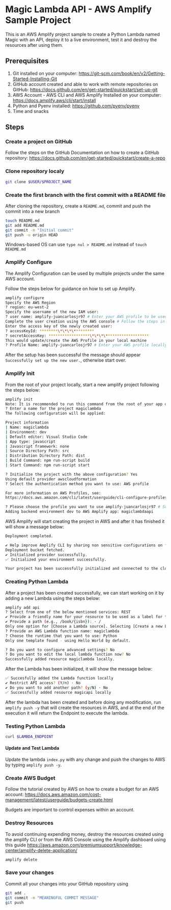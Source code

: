 # Magic Lambda API - AWS Amplify Sample Project

This is an AWS Amplify project sample to create a Python Lambda named Magic with an API, deploy it to a live environment, test it and destroy the resources after using them.

## Prerequisites

1. Git installed on your computer: https://git-scm.com/book/en/v2/Getting-Started-Installing-Git
2. GitHub account created and able to work with remote repositories on GitHub: https://docs.github.com/en/get-started/quickstart/set-up-git
3. AWS Account - AWS CLI and AWS Amplify Installed on your computer: https://docs.amplify.aws/cli/start/install
4. Python and Pyenv installed: https://github.com/pyenv/pyenv
5. Time and snacks

## Steps

### Create a project on GitHub

Follow the steps on the GitHub Documentation on how to create a GitHub repository: https://docs.github.com/en/get-started/quickstart/create-a-repo

### Clone repository localy

```bash
git clone $USER/$PROJECT_NAME
```

### Create the first branch with the first commit with a README file

After cloning the repository, create a `README.md`, commit and push the commit into a new branch

```bash
touch README.md
git add README.md
git commit -m "Initial commit"
git push -u origin HEAD
```

Windows-based OS can use `type nul > README.md` instead of `touch README.md`

### Amplify Configure

The Amplify Configuration can be used by multiple projects under the same AWS account.

Follow the steps below for guidance on how to set up Amplify.

```bash
amplify configure
Specify the AWS Region
? region: eu-west-2
Specify the username of the new IAM user:
? user name: amplify-juancarlosjr97 # Enter your AWS profile to be used by Amplify Select your name
Complete the user creation using the AWS console # Follow the steps in the AWS console
Enter the access key of the newly created user:
? accessKeyId: ********\*\*\*\*********
? secretAccessKey: ******************\*\*\*\*******************
This would update/create the AWS Profile in your local machine
? Profile Name: amplify-juancarlosjr97 # Enter your AWS profile locally to be used by Amplify - Suggestion to match the one created in a previous step
```

After the setup has been successful the message should appear `Successfully set up the new user.`, otherwise start over.

### Amplify Init

From the root of your project locally, start a new amplify project following the steps below:

```bash
amplify init
Note: It is recommended to run this command from the root of your app directory
? Enter a name for the project magiclambda
The following configuration will be applied:

Project information
| Name: magiclambda
| Environment: dev
| Default editor: Visual Studio Code
| App type: javascript
| Javascript framework: none
| Source Directory Path: src
| Distribution Directory Path: dist
| Build Command: npm run-script build
| Start Command: npm run-script start

? Initialize the project with the above configuration? Yes
Using default provider awscloudformation
? Select the authentication method you want to use: AWS profile

For more information on AWS Profiles, see:
https://docs.aws.amazon.com/cli/latest/userguide/cli-configure-profiles.html

? Please choose the profile you want to use amplify-juancarlosjr97 # Select the AWS profile created in a previous step
Adding backend environment dev to AWS Amplify app: magiclambdaapi
```

AWS Amplify will start creating the project in AWS and after it has finished it will show a message below:

```bash
Deployment completed.

✔ Help improve Amplify CLI by sharing non sensitive configurations on failures (y/N) · Yes # Optional - I always select yes to help the AWS Amplify team
Deployment bucket fetched.
✔ Initialized provider successfully.
✅ Initialized your environment successfully.

Your project has been successfully initialized and connected to the cloud!
```

### Creating Python Lambda

After a project has been created successfully, we can start working on it by adding a new Lambda using the steps below:

```bash
amplify add api
? Select from one of the below mentioned services: REST
✔ Provide a friendly name for your resource to be used as a label for this category in the project: · magicapi
✔ Provide a path (e.g., /book/{isbn}): · /
Only one option for [Choose a Lambda source]. Selecting [Create a new Lambda function].
? Provide an AWS Lambda function name: magiclambda
? Choose the runtime that you want to use: Python
Only one template found - using Hello World by default.

? Do you want to configure advanced settings? No
? Do you want to edit the local lambda function now? No
Successfully added resource magiclambda locally.
```

After the Lambda has been initialized, it will show the message below:

```bash
✅ Succesfully added the Lambda function locally
✔ Restrict API access? (Y/n) · No
✔ Do you want to add another path? (y/N) · No
✅ Successfully added resource magicapi locally
```

After the lambda has been created and before doing any modification, run `amplify push -y` that will create the resources in AWS, and at the end of the execution it will return the Endpoint to execute the lambda.

### Testing Python Lambda

```bash
curl $LAMBDA_ENDPOINT
```

#### Update and Test Lambda

Update the lambda `index.py` with any change and push the changes to AWS by typing `amplify push -y`.

### Create AWS Budget

Follow the tutorial created by AWS on how to create a budget for an AWS account: https://docs.aws.amazon.com/cost-management/latest/userguide/budgets-create.html

Budgets are important to control expenses within an account.

### Destroy Resources

To avoid continuing expending money, destroy the resources created using the amplify CLI or from the AWS Console using the Amplify dashboard using this guide https://aws.amazon.com/premiumsupport/knowledge-center/amplify-delete-application/

```bash
amplify delete
```

### Save your changes

Commit all your changes into your GitHub repository using

```bash
git add .
git commit -m "MEANINGFUL COMMIT MESSAGE"
git push
```
